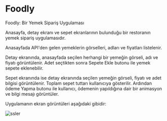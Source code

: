 # Foodly
Foodly: Bir Yemek Sipariş Uygulaması

Anasayfa, detay ekranı ve sepet ekranlarının bulunduğu bir restoranın yemek sipariş uygulamasıdır. 

Anasayfada API'den gelen yemeklerin görselleri, adları ve fiyatları listelenir.

Detay ekranında, anasayfada seçilen herhangi bir yemeğin görseli, adı ve fiyatı görüntülenir. Adet seçtikten sonra Sepete Ekle butonu ile yemek sepete eklenebilir.

Sepet ekranında ise detay ekranında seçilen yemeğin görseli, fiyatı ve adet bilgisi görüntülenir. Toplam sepet tuttarı kullanıcıya gösterilir. Ardından ödeme Yapma butonu ile kullanıcı, ödemenin yapıldığına dair bir animasyon ve bilgi mesajı görüntüler.

Uygulamanın ekran görüntüleri aşağıdaki gibidir: 

![ssler](https://user-images.githubusercontent.com/51100359/170052688-d583d03b-ed60-4072-806d-6ec73bbf54e2.png) 
